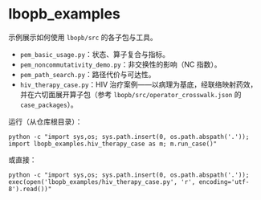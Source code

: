 # lbopb_examples

示例展示如何使用 `lbopb/src` 的各子包与工具。

- `pem_basic_usage.py`：状态、算子复合与指标。
- `pem_noncommutativity_demo.py`：非交换性的影响（NC 指数）。
- `pem_path_search.py`：路径代价与可达性。
- `hiv_therapy_case.py`：HIV 治疗案例——以病理为基底，经联络映射药效，并在六切面展开算子包（参考 `lbopb/src/operator_crosswalk.json` 的 `case_packages`）。

运行（从仓库根目录）：

```
python -c "import sys,os; sys.path.insert(0, os.path.abspath('.')); import lbopb_examples.hiv_therapy_case as m; m.run_case()"
```

或直接：

```
python -c "import sys,os; sys.path.insert(0, os.path.abspath('.')); exec(open('lbopb_examples/hiv_therapy_case.py', 'r', encoding='utf-8').read())"
```


